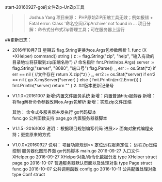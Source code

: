 start-20160927-go的文件Zip-UnZip工具
>> Joshua Yang
    项目来源： PHP原始ZIP压缩工具无效；例如报错
        + Fatal error: Class '命名空间\ZipArchive' not found in ...
    项目分解：命令式分布式Zip管理工具；可在服务器上运行
>>
##更新日志：
+ 2016年10月7日 星期五
    flag.String更换为os.Args包参数解析
    1.
    func (X *XHelper) command() string {
        z := flag.String("zip", "help", "输入有效的目录地址将获取到zip压缩名称") // 命名指针
        fmt.Println(os.Args)
        server := flag.String("server", "8080", "端口号")
        flag.Parse()
        _, err := os.Stat(*z)
        if err == nil { //文件存在
            return X.zip(*z)
        }
        _, err2 := os.Stat(*server)
        if err2 == nil {
            go X.myServer(*server)
        } else {
            fmt.Println(err2.Error())
        }
        fmt.Println(*server)
        return ""
    }
    2.
##版本更新记录号
+ V1.1.0=20161007
    新增:内置文件服务系统
    新增：内置普通http服务器
    新增：将flag解析命令参数改用os.Args包解析
    新增：实现zip文件压缩

    其他： 命令式多服务器并发执行
    go代码脚本  
        func.go  公共函数支持
        page,go  内置服务器器脚本
+ V1.1.5=20161002
    说明： 根据项目规划编写代码
        进展>>
            面向对象式编程支持；更变原来的方式
+ V1.0.0=20160927
    说明： 项目功能规划>>
                        定位远程服务定位；
                        远程Zip压缩控制
                        服务器化图形界面
          go代码脚本
            main.go         2016-09-27  入口文件
            XHelper.go      2016-09-27  XHelper对象/命令化数据分发            type XHelper struct 
            page.go         2016-10-07  普通服务器默认页面以及处理对象         type Page struct 
            func.go         2016-10-07  公共调用函数 
            config.go       2016-10-11  公共配置处理对象                      type Conf struct 
